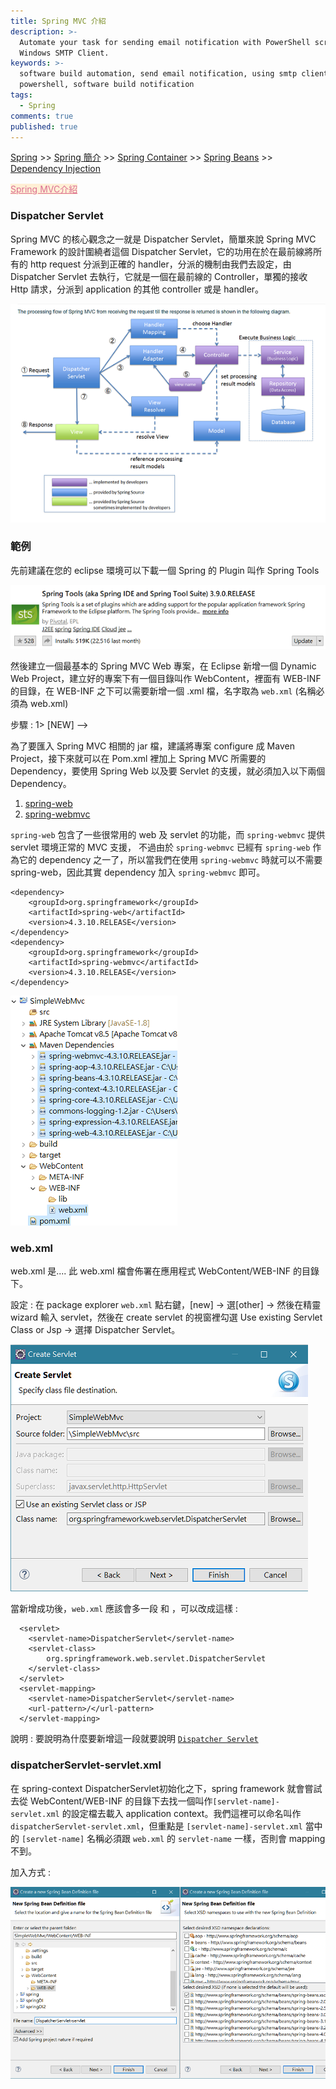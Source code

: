 ```yaml
---
title: Spring MVC 介紹
description: >-
  Automate your task for sending email notification with PowerShell script and
  Windows SMTP Client.
keywords: >-
  software build automation, send email notification, using smtp client in
  powershell, software build notification
tags:
  - Spring
comments: true
published: true
---
```


<a href="/spring/">Spring</a> >>
<a href="/spring/spring_page1/">Spring 簡介</a> >>
<a href="/spring/spring_page2/">Spring Container</a> >> <a href="/spring/spring_page3/">Spring Beans</a> >> <a href="/spring/spring_page4/">Dependency Injection</a>

<a href="/spring/spring_mvc_page01/" style="color:palevioletred;background-color:papayawhip;">Spring MVC介紹</a>
<div class="divider"></div>

### Dispatcher Servlet

Spring MVC 的核心觀念之一就是 Dispatcher Servlet，簡單來說 Spring MVC Framework 的設計圍繞者這個 Dispatcher Servlet，它的功用在於在最前線將所有的 http request 分派到正確的 handler，分派的機制由我們去設定，由 Dispatcher Servlet 去執行，它就是一個在最前線的 Controller，單獨的接收 Http 請求，分派到 application 的其他 controller 或是 handler。

![Spring](spring_images/springmvcprocessflow.png)

### 範例
先前建議在您的 eclipse 環境可以下載一個 Spring 的 Plugin 叫作 Spring Tools

![Spring](spring_images/eclipsemarketspringtools.png)

然後建立一個最基本的 Spring MVC Web 專案，在 Eclipse 新增一個 Dynamic Web Project，建立好的專案下有一個目錄叫作 WebContent，裡面有 WEB-INF 的目錄，在 WEB-INF 之下可以需要新增一個 .xml 檔，名字取為 `web.xml` (名稱必須為 web.xml)

步驟 : 1> [NEW] -->

為了要匯入 Spring MVC 相關的 jar 檔，建議將專案 configure 成 Maven Project，接下來就可以在 Pom.xml 裡加上 Spring MVC 所需要的 Dependency，要使用 Spring Web 以及要 Servlet 的支援，就必須加入以下兩個 Dependency。

1. <a href="https://mvnrepository.com/artifact/org.springframework/spring-web" target="_blank">spring-web</a>
2. <a href="https://mvnrepository.com/artifact/org.springframework/spring-webmvc" target="_blank">spring-webmvc</a>

`spring-web` 包含了一些很常用的 web 及 servlet 的功能，而 `spring-webmvc` 提供 servlet 環境正常的 MVC 支援，
不過由於 `spring-webmvc` 已經有 `spring-web` 作為它的 dependency 之一了，所以當我們在使用 `spring-webmvc` 時就可以不需要 spring-web，因此其實 dependency 加入 `spring-webmvc` 即可。

```
<dependency>
    <groupId>org.springframework</groupId>
    <artifactId>spring-web</artifactId>
    <version>4.3.10.RELEASE</version>
</dependency>
<dependency>
    <groupId>org.springframework</groupId>
    <artifactId>spring-webmvc</artifactId>
    <version>4.3.10.RELEASE</version>
</dependency>
```

![Spring](spring_images/springmvcexample1.png)

### web.xml

web.xml 是....
此 web.xml 檔會佈署在應用程式 WebContent/WEB-INF 的目錄下。

設定 :
在 package explorer `web.xml` 點右鍵，[new] -> 選[other] -> 然後在精靈 wizard 輸入 servlet，然後在 create servlet 的視窗裡勾選 Use existing Servlet Class or Jsp -> 選擇 Dispatcher Servlet。 

![Spring](spring_images/springmvcexample2.png)

當新增成功後，`web.xml` 應該會多一段<servlet> 和 <servlet-mapping>，可以改成這樣 :

```
  <servlet>
    <servlet-name>DispatcherServlet</servlet-name>
    <servlet-class>
    	org.springframework.web.servlet.DispatcherServlet
    </servlet-class>
  </servlet>
  <servlet-mapping>
    <servlet-name>DispatcherServlet</servlet-name>
    <url-pattern>/</url-pattern>
  </servlet-mapping>
```

說明 : 要說明為什麼要新增這一段就要說明 <a href="https://docs.spring.io/spring-framework/docs/current/javadoc-api/org/springframework/web/servlet/DispatcherServlet.html" target="_blank">`Dispatcher Servlet`</a>

### dispatcherServlet-servlet.xml

在 spring-context DispatcherServlet初始化之下，spring framework 就會嘗試去從 WebContent/WEB-INF 的目錄下去找一個叫作`[servlet-name]-servlet.xml` 的設定檔去載入 application context。我們這裡可以命名叫作 `dispatcherServlet-servlet.xml`，但重點是 `[servlet-name]-servlet.xml` 當中的 `[servlet-name]` 名稱必須跟 `web.xml` 的 `servlet-name` 一樣，否則會 mapping 不到。

加入方式 : 

![Spring](spring_images/springmvcexample3.png)
